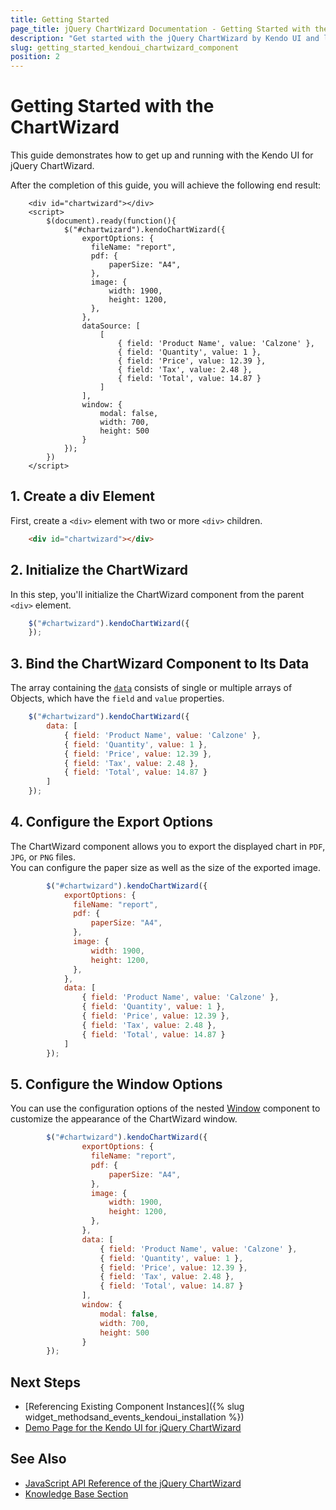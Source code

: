 ```yaml
---
title: Getting Started
page_title: jQuery ChartWizard Documentation - Getting Started with the ChartWizard
description: "Get started with the jQuery ChartWizard by Kendo UI and learn how to create, initialize, and enable the component."
slug: getting_started_kendoui_chartwizard_component
position: 2
---
```


# Getting Started with the ChartWizard

This guide demonstrates how to get up and running with the Kendo UI for jQuery ChartWizard.

After the completion of this guide, you will achieve the following end result:

```dojo
    <div id="chartwizard"></div>
    <script>
        $(document).ready(function(){
            $("#chartwizard").kendoChartWizard({
                exportOptions: {
                  fileName: "report",
                  pdf: {
                      paperSize: "A4",
                  },
                  image: {
                      width: 1900,
                      height: 1200,
                  },
                },
                dataSource: [
                    [
                        { field: 'Product Name', value: 'Calzone' },
                        { field: 'Quantity', value: 1 },
                        { field: 'Price', value: 12.39 },
                        { field: 'Tax', value: 2.48 },
                        { field: 'Total', value: 14.87 }
                    ]
                ],
                window: {
                    modal: false,
                    width: 700,
                    height: 500
                }
            });
        })        
    </script>
```

## 1. Create a div Element

First, create a `<div>` element with two or more `<div>` children.

```html
    <div id="chartwizard"></div>
```

## 2. Initialize the ChartWizard

In this step, you'll initialize the ChartWizard component from the parent `<div>` element.

```javascript
    $("#chartwizard").kendoChartWizard({
    });
```

## 3. Bind the ChartWizard Component to Its Data

The array containing the [`data`](/api/javascript/ui/chartwizard/configuration/data) consists of single or multiple arrays of Objects, which have the `field` and `value` properties.

```javascript
    $("#chartwizard").kendoChartWizard({            
        data: [
            { field: 'Product Name', value: 'Calzone' },
            { field: 'Quantity', value: 1 },
            { field: 'Price', value: 12.39 },
            { field: 'Tax', value: 2.48 },
            { field: 'Total', value: 14.87 }
        ]
    });
```

## 4. Configure the Export Options

The ChartWizard component allows you to export the displayed chart in `PDF`, `JPG`, or `PNG` files.  
You can configure the paper size as well as the size of the exported image. 

```javascript
        $("#chartwizard").kendoChartWizard({
            exportOptions: {
              fileName: "report",
              pdf: {
                  paperSize: "A4",
              },
              image: {
                  width: 1900,
                  height: 1200,
              },
            },
            data: [
                { field: 'Product Name', value: 'Calzone' },
                { field: 'Quantity', value: 1 },
                { field: 'Price', value: 12.39 },
                { field: 'Tax', value: 2.48 },
                { field: 'Total', value: 14.87 }
            ]
        });
```

## 5. Configure the Window Options

You can use the configuration options of the nested [Window](/api/javascript/ui/window/) component to customize the appearance of the ChartWizard window.

```javascript
        $("#chartwizard").kendoChartWizard({
                exportOptions: {
                  fileName: "report",
                  pdf: {
                      paperSize: "A4",
                  },
                  image: {
                      width: 1900,
                      height: 1200,
                  },
                },
                data: [
                    { field: 'Product Name', value: 'Calzone' },
                    { field: 'Quantity', value: 1 },
                    { field: 'Price', value: 12.39 },
                    { field: 'Tax', value: 2.48 },
                    { field: 'Total', value: 14.87 }
                ],
                window: {
                    modal: false,
                    width: 700,
                    height: 500
                }
        });
```

## Next Steps

* [Referencing Existing Component Instances]({% slug widget_methodsand_events_kendoui_installation %})
* [Demo Page for the Kendo UI for jQuery ChartWizard](https://demos.telerik.com/kendo-ui/chartwizard/index)

## See Also

* [JavaScript API Reference of the jQuery ChartWizard](/api/javascript/ui/chartwizard)
* [Knowledge Base Section](/knowledge-base)

<script>
  window.onload = function() {
    document.getElementsByClassName("btn-run")[0].click();
  }
</script>
